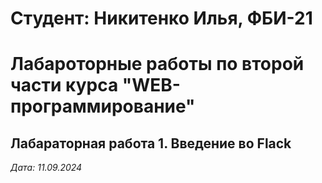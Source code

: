 # Студент: Никитенко Илья, ФБИ-21

# Лабароторные работы по второй части курса "WEB-программирование"

## Лабараторная работа 1. Введение во Flack

*Дата: 11.09.2024*

